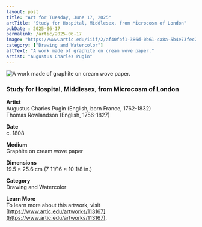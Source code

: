 ```yaml
---
layout: post
title: "Art for Tuesday, June 17, 2025"
artTitle: "Study for Hospital, Middlesex, from Microcosm of London"
pubDate : 2025-06-17
permalink: /artic/2025-06-17
image: "https://www.artic.edu/iiif/2/af40fbf1-386d-0b61-da8a-5b4e73fec273/full/1686,/0/default.jpg"
category: ["Drawing and Watercolor"]
altText: "A work made of graphite on cream wove paper."
artist: "Augustus Charles Pugin"
---
```

 
<img src='https://www.artic.edu/iiif/2/af40fbf1-386d-0b61-da8a-5b4e73fec273/full/1686,/0/default.jpg' alt='A work made of graphite on cream wove paper.' style='border-radius=5px'> 
 
### Study for Hospital, Middlesex, from Microcosm of London
 
**Artist**<br>
Augustus Charles Pugin (English, born France, 1762-1832)<br>
Thomas Rowlandson (English, 1756-1827)
 
**Date**<br>
c. 1808
 
**Medium**<br>
Graphite on cream wove paper
 
**Dimensions**<br>
19.5 × 25.6 cm (7 11/16 × 10 1/8 in.)
 
**Category**<br>
Drawing and Watercolor
 
**Learn More**<br>
To learn more about this artwork, visit [https://www.artic.edu/artworks/113167](https://www.artic.edu/artworks/113167).